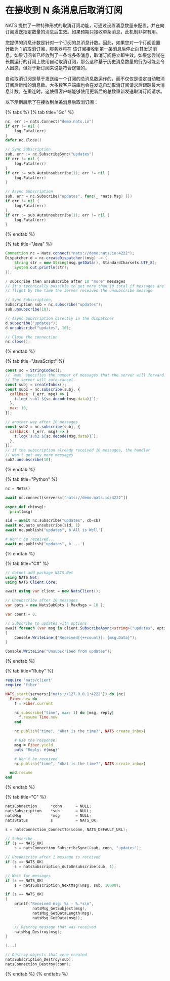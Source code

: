 # 在接收到 N 条消息后取消订阅

NATS 提供了一种特殊形式的取消订阅功能，可通过设置消息数量来配置，并在向订阅发送指定数量的消息后生效。如果预期只接收单条消息，此机制非常有用。

您提供的消息计数是针对一个订阅的总消息计数。因此，如果您对一个订阅设置 计数为 1 的取消订阅，服务器将在 该订阅接收到第一条消息后停止向其发送消息。如果订阅者已经收到了一条或多条消息，取消订阅将立即生效。如果您尝试在长期运行的订阅上使用自动取消订阅，那么这种基于历史消息数量的行为可能会令人困惑，但对于新订阅来说是符合逻辑的。


自动取消订阅是基于发送给一个订阅的总消息数运作的，而不仅仅是设定自动取消订阅后新增的消息数。大多数客户端库也会在发送自动取消订阅请求后跟踪最大消息计数。在重连时，这使得客户端能够使用更新后的总数重新发送取消订阅请求。

以下示例展示了在接收到单条消息后取消订阅：

{% tabs %}
{% tab title="Go" %}
```go
nc, err := nats.Connect("demo.nats.io")
if err != nil {
    log.Fatal(err)
}
defer nc.Close()

// Sync Subscription
sub, err := nc.SubscribeSync("updates")
if err != nil {
    log.Fatal(err)
}
if err := sub.AutoUnsubscribe(1); err != nil {
    log.Fatal(err)
}

// Async Subscription
sub, err = nc.Subscribe("updates", func(_ *nats.Msg) {})
if err != nil {
    log.Fatal(err)
}
if err := sub.AutoUnsubscribe(1); err != nil {
    log.Fatal(err)
}
```
{% endtab %}

{% tab title="Java" %}
```java
Connection nc = Nats.connect("nats://demo.nats.io:4222");
Dispatcher d = nc.createDispatcher((msg) -> {
    String str = new String(msg.getData(), StandardCharsets.UTF_8);
    System.out.println(str);
});

/ subscribe then unsubscribe after 10 "more" messages
// It's technically possible to get more than 10 total if messages are already in
// flight by the time the server receives the unsubscribe message

// Sync Subscription, 
Subscription sub = nc.subscribe("updates");
sub.unsubscribe(10);

// Async Subscription directly in the dispatcher
d.subscribe("updates");
d.unsubscribe("updates", 10);

// Close the connection
nc.close();
```
{% endtab %}

{% tab title="JavaScript" %}
```javascript
const sc = StringCodec();
// `max` specifies the number of messages that the server will forward.
// The server will auto-cancel.
const subj = createInbox();
const sub1 = nc.subscribe(subj, {
  callback: (_err, msg) => {
    t.log(`sub1 ${sc.decode(msg.data)}`);
  },
  max: 10,
});

// another way after 10 messages
const sub2 = nc.subscribe(subj, {
  callback: (_err, msg) => {
    t.log(`sub2 ${sc.decode(msg.data)}`);
  },
});
// if the subscription already received 10 messages, the handler
// won't get any more messages
sub2.unsubscribe(10);
```
{% endtab %}

{% tab title="Python" %}
```python
nc = NATS()

await nc.connect(servers=["nats://demo.nats.io:4222"])

async def cb(msg):
  print(msg)

sid = await nc.subscribe("updates", cb=cb)
await nc.auto_unsubscribe(sid, 1)
await nc.publish("updates", b'All is Well')

# Won't be received...
await nc.publish("updates", b'...')
```
{% endtab %}

{% tab title="C#" %}
```csharp
// dotnet add package NATS.Net
using NATS.Net;
using NATS.Client.Core;

await using var client = new NatsClient();

// Unsubscribe after 10 messages
var opts = new NatsSubOpts { MaxMsgs = 10 };

var count = 0;

// Subscribe to updates with options
await foreach (var msg in client.SubscribeAsync<string>("updates", opts: opts))
{
    Console.WriteLine($"Received[{++count}]: {msg.Data}");
}

Console.WriteLine("Unsubscribed from updates");
```
{% endtab %}

{% tab title="Ruby" %}
```ruby
require 'nats/client'
require 'fiber'

NATS.start(servers:["nats://127.0.0.1:4222"]) do |nc|
  Fiber.new do
    f = Fiber.current

    nc.subscribe("time", max: 1) do |msg, reply|
      f.resume Time.now
    end

    nc.publish("time", 'What is the time?', NATS.create_inbox)

    # Use the response
    msg = Fiber.yield
    puts "Reply: #{msg}"

    # Won't be received
    nc.publish("time", 'What is the time?', NATS.create_inbox)

  end.resume
end
```
{% endtab %}

{% tab title="C" %}
```c
natsConnection      *conn      = NULL;
natsSubscription    *sub       = NULL;
natsMsg             *msg       = NULL;
natsStatus          s          = NATS_OK;

s = natsConnection_ConnectTo(&conn, NATS_DEFAULT_URL);

// Subscribe
if (s == NATS_OK)
    s = natsConnection_SubscribeSync(&sub, conn, "updates");

// Unsubscribe after 1 message is received
if (s == NATS_OK)
    s = natsSubscription_AutoUnsubscribe(sub, 1);

// Wait for messages
if (s == NATS_OK)
    s = natsSubscription_NextMsg(&msg, sub, 10000);

if (s == NATS_OK)
{
    printf("Received msg: %s - %.*s\n",
            natsMsg_GetSubject(msg),
            natsMsg_GetDataLength(msg),
            natsMsg_GetData(msg));

    // Destroy message that was received
    natsMsg_Destroy(msg);
}

(...)

// Destroy objects that were created
natsSubscription_Destroy(sub);
natsConnection_Destroy(conn);
```
{% endtab %}
{% endtabs %}